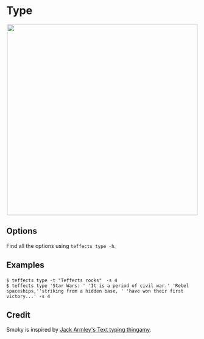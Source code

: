 # Type

<p align="center">
<img width="500" src="https://raw.githubusercontent.com/shinokada/teffects/main/images/type.gif" />
</p>

## Options

Find all the options using `teffects type -h`.

## Examples

```
$ teffects type -t "Teffects rocks"　-s 4
$ teffects type 'Star Wars: ' 'It is a period of civil war.' 'Rebel spaceships,''striking from a hidden base, ' 'have won their first victory...' -s 4
```

## Credit

Smoky is inspired by [Jack Armley's Text typing thingamy](https://codepen.io/jackarmley/pen/WvGJPB).

